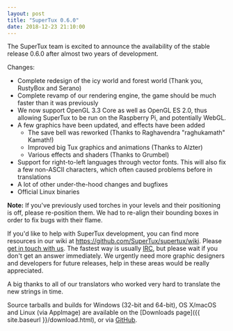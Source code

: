 ```yaml
---
layout: post
title: "SuperTux 0.6.0"
date: 2018-12-23 21:10:00
---
```


The SuperTux team is excited to announce the availability of the stable release 0.6.0 after almost two years of development.

Changes:
* Complete redesign of the icy world and forest world (Thank you, RustyBox and Serano)
* Complete revamp of our rendering engine, the game should be much faster than it was previously
* We now support OpenGL 3.3 Core as well as OpenGL ES 2.0, thus allowing SuperTux to be run on the Raspberry Pi, and potentially WebGL.
* A few graphics have been updated, and effects have been added
  * The save bell was reworked (Thanks to Raghavendra "raghukamath" Kamath!)
   * Improved big Tux graphics and animations (Thanks to Alzter)
   * Various effects and shaders (Thanks to Grumbel)
* Support for right-to-left languages through vector fonts. This will also fix a few non-ASCII characters, which often caused problems before in translations
* A lot of other under-the-hood changes and bugfixes
* Official Linux binaries

**Note:** If you've previously used torches in your levels and their positioning is off, please re-position them. We had to re-align their bounding boxes in order to fix bugs with their flame.

If you'd like to help with SuperTux development, you can find more resources in our wiki at <https://github.com/SuperTux/supertux/wiki>. Please [get in touch with us](https://github.com/SuperTux/supertux/wiki/Contact). The fastest way is usually [IRC](https://github.com/SuperTux/supertux/wiki/IRC), but please wait if you don't get an answer immediately. We urgently need more graphic designers and developers for future releases, help in these areas would be really appreciated.

A big thanks to all of our translators who worked very hard to translate the new strings in time.

Source tarballs and builds for Windows (32-bit and 64-bit), OS X/macOS and Linux (via AppImage)
are available on the [Downloads page]({{ site.baseurl }}/download.html), or via
[GitHub](https://github.com/SuperTux/supertux/releases/tag/v0.6.0).
